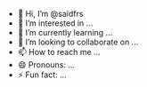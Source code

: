 - 👋 Hi, I’m @saidfrs
- 👀 I’m interested in ...
- 🌱 I’m currently learning ...
- 💞️ I’m looking to collaborate on ...
- 📫 How to reach me ...
- 😄 Pronouns: ...
- ⚡ Fun fact: ...

<!---
saidfrs/saidfrs is a ✨ special ✨ repository because its `README.md` (this file) appears on your GitHub profile.
You can click the Preview link to take a look at your changes.
--->
